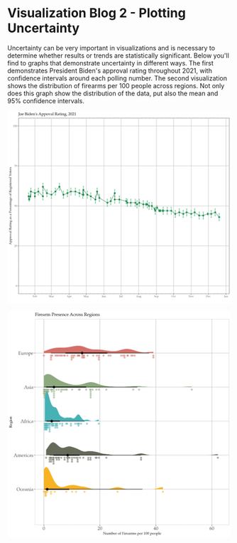 # Visualization Blog 2 - Plotting Uncertainty

Uncertainty can be very important in visualizations and is necessary to determine whether results or trends are statistically significant. Below you'll find to graphs that demonstrate uncertainty in different ways. The first demonstrates President Biden's approval rating throughout 2021, with confidence intervals around each polling number. The second visualization shows the distribution of firearms per 100 people across regions. Not only does this graph show the distribution of the data, put also the mean and 95% confidence intervals.


![This graph shows the approval rating of President Biden over 2021.png](https://github.com/harrisonisrael/data_viz_390/blob/main/approval_rating.png)

![This graph shows the distribution of firearms per 100 people across region.png](https://github.com/harrisonisrael/data_viz_390/blob/main/firearm_raincloud.png)
